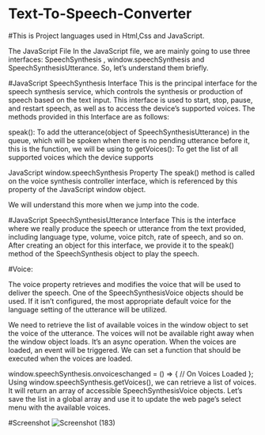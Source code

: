 # Text-To-Speech-Converter

#This is Project languages used in Html,Css and JavaScript.

The JavaScript File
In the JavaScript file, we are mainly going to use three interfaces: SpeechSynthesis , window.speechSynthesis and SpeechSynthesisUtterance. So, let’s understand them briefly.

#JavaScript SpeechSynthesis Interface
This is the principal interface for the speech synthesis service, which controls the synthesis or production of speech based on the text input. This interface is used to start, stop, pause, and restart speech, as well as to access the device’s supported voices.
The methods provided in this Interface are as follows:

speak(): To add the utterance(object of SpeechSynthesisUtterance) in the queue, which will be spoken when there is no pending utterance before it, this is the function, we will be using to
getVoices(): To get the list of all supported voices which the device supports

JavaScript window.speechSynthesis Property
The speak() method is called on the voice synthesis controller interface, which is referenced by this property of the JavaScript window object.

We will understand this more when we jump into the code.

#JavaScript SpeechSynthesisUtterance Interface
This is the interface where we really produce the speech or utterance from the text provided, including language type, volume, voice pitch, rate of speech, and so on. After creating an object for this interface, we provide it to the speak() method of the SpeechSynthesis object to play the speech.


#Voice:

The voice property retrieves and modifies the voice that will be used to deliver the speech. One of the SpeechSynthesisVoice objects should be used. If it isn’t configured, the most appropriate default voice for the language setting of the utterance will be utilized.

We need to retrieve the list of available voices in the window object to set the voice of the utterance. The voices will not be available right away when the window object loads. It’s an async operation. When the voices are loaded, an event will be triggered. We can set a function that should be executed when the voices are loaded.

window.speechSynthesis.onvoiceschanged = () => {
  // On Voices Loaded
};
Using window.speechSynthesis.getVoices(), we can retrieve a list of voices. It will return an array of accessible SpeechSynthesisVoice objects. Let’s save the list in a global array and use it to update the web page’s select menu with the available voices.

#Screenshot
![Screenshot (183)](https://github.com/123peeush/Text-To-Speech-Converter/assets/79499675/469126c3-716b-4e04-8449-2c9f1e669d9d)
